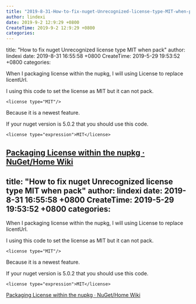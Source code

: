 ```yaml
---
title: "2019-8-31-How-to-fix-nuget-Unrecognized-license-type-MIT-when-pack"
author: lindexi
date: 2019-9-2 12:9:29 +0800
CreateTime: 2019-9-2 12:9:29 +0800
categories: 
---
```


title: "How to fix nuget Unrecognized license type MIT when pack"
author: lindexi
date: 2019-8-31 16:55:58 +0800
CreateTime: 2019-5-29 19:53:52 +0800
categories: 

<!--more-->



When I packaging license within the nupkg, I will using License to replace licentUrl.

<!--more-->



I using this code to set the license as MIT but it can not pack.

```
<license type="MIT"/>
```

Because it is a newest feature.

If your nuget version is 5.0.2 that you should use this code.

```
<license type="expression">MIT</license>
```

[Packaging License within the nupkg · NuGet/Home Wiki](https://github.com/NuGet/Home/wiki/Packaging-License-within-the-nupkg )
---
title: "How to fix nuget Unrecognized license type MIT when pack"
author: lindexi
date: 2019-8-31 16:55:58 +0800
CreateTime: 2019-5-29 19:53:52 +0800
categories: 
---

When I packaging license within the nupkg, I will using License to replace licentUrl.

<!--more-->



I using this code to set the license as MIT but it can not pack.

```
<license type="MIT"/>
```

Because it is a newest feature.

If your nuget version is 5.0.2 that you should use this code.

```
<license type="expression">MIT</license>
```

[Packaging License within the nupkg · NuGet/Home Wiki](https://github.com/NuGet/Home/wiki/Packaging-License-within-the-nupkg )

